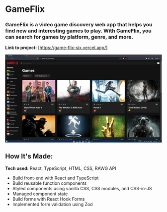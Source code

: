 # GameFlix

### GameFlix is a video game discovery web app that helps you find new and interesting games to play. With GameFlix, you can search for games by platform, genre, and more.

**Link to project:** [https://game-flix-six.vercel.app/]

![Screenshot](./screenshot/1.PNG)

## How It's Made:

**Tech used:** React, TypeScript, HTML, CSS, RAWG API

- Build front-end with React and TypeScript
- Build reusable function components
- Styled components using vanilla CSS, CSS modules, and CSS-in-JS
- Managed component state
- Build forms with React Hook Forms
- Implemented form validation using Zod
